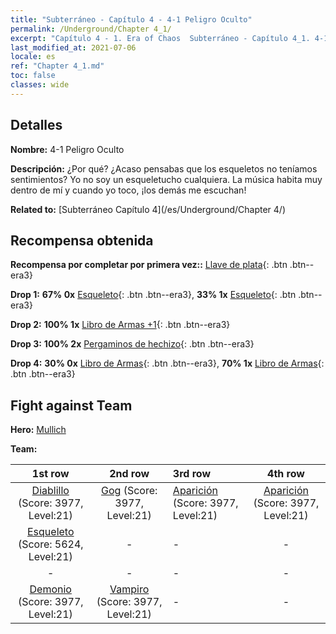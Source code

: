 ```yaml
---
title: "Subterráneo - Capítulo 4 - 4-1 Peligro Oculto"
permalink: /Underground/Chapter 4_1/
excerpt: "Capítulo 4 - 1. Era of Chaos  Subterráneo - Capítulo 4_1. 4-1 Peligro Oculto"
last_modified_at: 2021-07-06
locale: es
ref: "Chapter 4_1.md"
toc: false
classes: wide
---
```


## Detalles

 **Nombre:** 4-1 Peligro Oculto

 **Descripción:** ¿Por qué? ¿Acaso pensabas que los esqueletos no teníamos sentimientos? Yo no soy un esqueletucho cualquiera. La música habita muy dentro de mí y cuando yo toco, ¡los demás me escuchan!

 **Related to:** [Subterráneo Capítulo 4](/es/Underground/Chapter 4/)

## Recompensa obtenida

 **Recompensa por completar por primera vez::** [Llave de plata](/ItemsES/con_693/){: .btn .btn--era3}

 **Drop 1:** **67% 0x** [Esqueleto](/ItemsES/unt_208/){: .btn .btn--era3}, **33% 1x** [Esqueleto](/ItemsES/unt_208/){: .btn .btn--era3}

 **Drop 2:** **100% 1x** [Libro de Armas +1](/ItemsES/mat_25/){: .btn .btn--era3}

 **Drop 3:** **100% 2x** [Pergaminos de hechizo](/ItemsES/con_694/){: .btn .btn--era3}

 **Drop 4:** **30% 0x** [Libro de Armas](/ItemsES/mat_18/){: .btn .btn--era3}, **70% 1x** [Libro de Armas](/ItemsES/mat_18/){: .btn .btn--era3}


## Fight against Team
 **Hero:** [Mullich](/es/heroes/Mullich/)

 **Team:**


  | 1st row | 2nd row | 3rd row | 4th row |
  |:----:|:----:|:----|:----:|
  | [Diablillo](/es/units/Imp/) (Score: 3977, Level:21)  | [Gog](/es/units/Gog/) (Score: 3977, Level:21)  | [Aparición](/es/units/Wight/) (Score: 3977, Level:21)  | [Aparición](/es/units/Wight/) (Score: 3977, Level:21)  |
  | [Esqueleto](/es/units/Skeleton/) (Score: 5624, Level:21)  | - | - | - |
  | - | - | - | - |
  | [Demonio](/es/units/Demon/) (Score: 3977, Level:21)  | [Vampiro](/es/units/Vampire/) (Score: 3977, Level:21)  | - | - |


